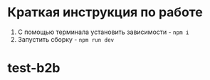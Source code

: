 # Краткая инструкция по работе

1. С помощью терминала установить зависимости - `npm i`
2. Запустить сборку - `npm run dev`
# test-b2b
